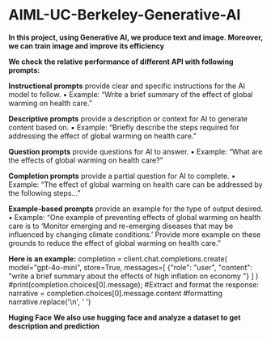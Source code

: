 # AIML-UC-Berkeley-Generative-AI

**In this project, using Generative AI, we produce text and image. Moreover, we can train image and improve its efficiency**

**We check the relative performance of different API with following prompts:**

**Instructional prompts** provide clear and specific instructions for the AI model to follow. ▪ Example: “Write a brief summary of the effect of global warming on health care.”

**Descriptive prompts** provide a description or context for AI to generate content based on. ▪ Example: “Briefly describe the steps required for addressing the effect of global warming on health care.”

**Question prompts** provide questions for AI to answer. ▪ Example: “What are the effects of global warming on health care?”

**Completion prompts** provide a partial question for AI to complete. ▪ Example: “The effect of global warming on health care can be addressed by the following steps…”

**Example-based prompts** provide an example for the type of output desired. ▪ Example: “One example of preventing effects of global warming on health care is to ‘Monitor emerging and re-emerging diseases that may be influenced by changing climate conditions.’ Provide more example on these grounds to reduce the effect of global warming on health care.”

**Here is an example:**
completion = client.chat.completions.create(
  model="gpt-4o-mini",
  store=True,
  messages=[
    {"role": "user", "content": "write a brief summary about the effects of high inflation on economy "}
  ]
)
#print(completion.choices[0].message);
#Extract and format the response:
narrative = completion.choices[0].message.content
#formatting
narrative.replace('\n', ' ')


**Huging Face**
**We also use hugging face and analyze a dataset to get description and prediction**
